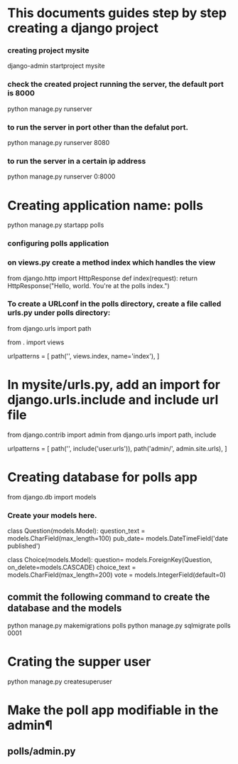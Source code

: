 # This documents guides step by step creating a django project ###
### creating project mysite
django-admin startproject mysite

### check the created project running the server, the default port is 8000
python manage.py runserver

### to run the server in port  other than the defalut port. 
python manage.py runserver 8080

### to run the server in a certain ip address 
 python manage.py runserver 0:8000

# Creating application name: polls 
python manage.py startapp polls

### configuring polls application
### on views.py create a method index which handles the view 

from django.http import HttpResponse
def index(request):
    return HttpResponse("Hello, world. You're at the polls index.")
    
### To create a URLconf in the polls directory, create a file called urls.py under polls directory: 

from django.urls import path

from . import views

urlpatterns = [
    path('', views.index, name='index'),
]

#  In mysite/urls.py, add an import for django.urls.include and include url file 

from django.contrib import admin
from django.urls import path, include


urlpatterns = [
    path('', include('user.urls')),
    path('admin/', admin.site.urls),
]


# Creating database for polls app 
from django.db import models

### Create your models here.
class Question(models.Model):
    question_text = models.CharField(max_length=100)
    pub_date= models.DateTimeField('date published')

class Choice(models.Model):
    question= models.ForeignKey(Question, on_delete=models.CASCADE)
    choice_text = models.CharField(max_length=200)
    vote = models.IntegerField(default=0)

## commit the following command to create the database and the models 
python manage.py makemigrations polls
python manage.py sqlmigrate polls 0001

# Crating the supper user 
python manage.py createsuperuser

# Make the poll app modifiable in the admin¶
##  polls/admin.py 
